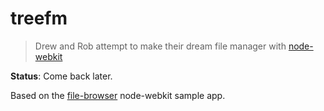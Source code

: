 # treefm

> Drew and Rob attempt to make their dream file manager with [node-webkit](https://github.com/rogerwang/node-webkit)

**Status**: Come back later.

Based on the [file-browser](https://github.com/zcbenz/nw-sample-apps/tree/master/file-explorer) node-webkit sample app.

